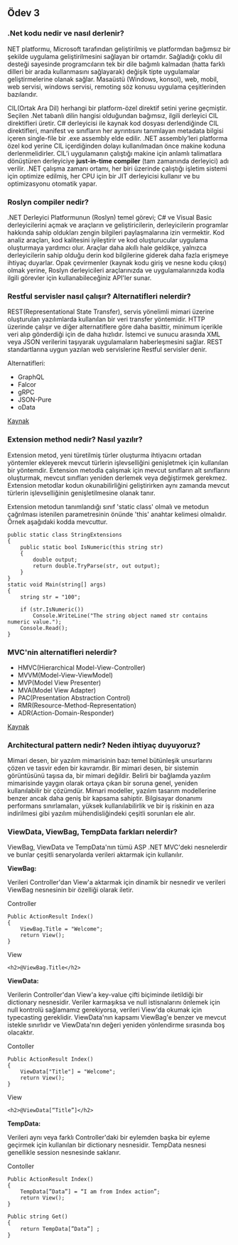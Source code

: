 ## **Ödev 3**
### **.Net kodu nedir ve nasıl derlenir?**
NET platformu, Microsoft tarafından geliştirilmiş ve platformdan bağımsız bir şekilde
uygulama geliştirilmesini sağlayan bir ortamdır. Sağladığı çoklu dil desteği sayesinde
programcıların tek bir dile bağımlı kalmadan (hatta farklı dilleri bir arada kullanmasını
sağlayarak) değişik tipte uygulamalar geliştirmelerine olanak sağlar. Masaüstü (Windows, konsol), web, mobil, web servisi, windows servisi, remoting söz konusu uygulama
çeşitlerinden bazılarıdır.

CIL(Ortak Ara Dil) herhangi bir platform-özel direktif setini yerine geçmiştir. Seçilen .Net tabanlı dilin hangisi olduğundan bağımsız, ilgili derleyici CIL direktifleri üretir. C# derleyicisi ile kaynak kod dosyası derlendiğinde CIL direktifleri, manifest ve sınıfların her ayrıntısını tanımlayan metadata bilgisi içeren single-file bir .exe assembly elde edilir.  .NET assembly’leri platforma
özel kod yerine CIL içerdiğinden dolayı kullanılmadan önce makine koduna
derlenmelidirler. CIL’i uygulamanın çalıştığı makine için anlamlı talimatlara dönüştüren
derleyiciye **just-in-time compiler** (tam zamanında derleyici) adı verilir.  .NET çalışma zamanı ortamı, her biri üzerinde çalıştığı
işletim sistemi için optimize edilmiş, her CPU için bir JIT derleyicisi kullanır ve bu
optimizasyonu otomatik yapar.

### **Roslyn compiler nedir?**
.NET Derleyici Platformunun (Roslyn) temel görevi; C# ve Visual Basic derleyicilerini açmak ve araçların ve geliştiricilerin, derleyicilerin programlar hakkında sahip oldukları zengin bilgileri paylaşmalarına izin vermektir. Kod analiz araçları, kod kalitesini iyileştirir ve kod oluşturucular uygulama oluşturmaya yardımcı olur. Araçlar daha akıllı hale geldikçe, yalnızca derleyicilerin sahip olduğu derin kod bilgilerine giderek daha fazla erişmeye ihtiyaç duyarlar. Opak çevirmenler (kaynak kodu giriş ve nesne kodu çıkışı) olmak yerine, Roslyn derleyicileri araçlarınızda ve uygulamalarınızda kodla ilgili görevler için kullanabileceğiniz API'ler sunar.

### **Restful servisler nasıl çalışır? Alternatifleri nelerdir?**
REST(Representational State Transfer), servis yönelimli mimari üzerine oluşturulan yazılımlarda kullanılan bir veri transfer yöntemidir. HTTP üzerinde çalışır ve diğer alternatiflere göre daha basittir, minimum içerikle veri alıp gönderdiği için de daha hızlıdır. İstemci ve sunucu arasında XML veya JSON verilerini taşıyarak uygulamaların haberleşmesini sağlar. REST standartlarına uygun yazılan web servislerine Restful servisler denir.

Alternatifleri:
- GraphQL
- Falcor
- gRPC
- JSON-Pure
- oData

[Kaynak](https://leapgraph.com/rest-api-alternatives)

### **Extension method nedir? Nasıl yazılır?**
Extension metod, yeni türetilmiş türler oluşturma ihtiyacını ortadan yöntemler ekleyerek mevcut türlerin işlevselliğini genişletmek için kullanılan bir yöntemdir. Extension metodla çalışmak için mevcut sınıfların alt sınıflarını oluşturmak, mevcut sınıfları yeniden derlemek veya değiştirmek gerekmez. Extension metodlar kodun okunabilirliğini geliştirirken aynı zamanda mevcut türlerin işlevselliğinin genişletilmesine olanak tanır.

Extension metodun tanımlandığı sınıf 'static class' olmalı ve metodun çağrılması istenilen parametresinin önünde 'this' anahtar kelimesi olmalıdır. Örnek aşağıdaki kodda mevcuttur.

```
public static class StringExtensions
{
    public static bool IsNumeric(this string str)
    {
        double output;
        return double.TryParse(str, out output);
    }
}
static void Main(string[] args)
{
    string str = "100";

    if (str.IsNumeric())
        Console.WriteLine("The string object named str contains numeric value.");
    Console.Read();
}
```
### **MVC'nin alternatifleri nelerdir?**
- HMVC(Hierarchical Model-View-Controller)
- MVVM(Model-View-ViewModel)
- MVP(Model View Presenter)
- MVA(Model View Adapter)
- PAC(Presentation Abstraction Control)
- RMR(Resource-Method-Representation)
- ADR(Action-Domain-Responder)

[Kaynak](https://blog.ircmaxell.com/2014/11/alternatives-to-mvc.html)

### **Architectural pattern nedir? Neden ihtiyaç duyuyoruz?**
Mimari desen, bir yazılım mimarisinin bazı temel bütünleşik unsurlarını çözen ve tasvir eden bir kavramdır. Bir mimari desen, bir sistemin görüntüsünü taşısa da, bir mimari değildir. Belirli bir bağlamda yazılım mimarisinde yaygın olarak ortaya çıkan bir soruna genel, yeniden kullanılabilir bir çözümdür. Mimari modeller, yazılım tasarım modellerine benzer ancak daha geniş bir kapsama sahiptir. Bilgisayar donanımı performans sınırlamaları, yüksek kullanılabilirlik ve bir iş riskinin en aza indirilmesi gibi yazılım mühendisliğindeki çeşitli sorunları ele alır.

### **ViewData, ViewBag, TempData farkları nelerdir?**
ViewBag, ViewData ve TempData'nın tümü ASP .NET MVC'deki nesnelerdir ve bunlar çeşitli senaryolarda verileri aktarmak için kullanılır.

**ViewBag:**

Verileri Controller'dan View'a aktarmak için dinamik bir nesnedir ve verileri ViewBag nesnesinin bir özelliği olarak iletir.

Controller
```
Public ActionResult Index()  
{  
    ViewBag.Title = "Welcome";  
    return View();  
}  
```
View
```
<h2>@ViewBag.Title</h2> 
```
**ViewData:**

Verilerin Controller'dan View'a key-value çifti biçiminde iletildiği bir dictionary nesnesidir. Veriler karmaşıksa ve null istisnalarını önlemek için null kontrolü sağlamamız gerekiyorsa, verileri View'da okumak için typecasting gereklidir. ViewData'nın kapsamı ViewBag'e benzer ve mevcut istekle sınırlıdır ve ViewData'nın değeri yeniden yönlendirme sırasında boş olacaktır.

Contoller
```
Public ActionResult Index()  
{  
    ViewData["Title"] = "Welcome";  
    return View();  
}  
```
View
```
<h2>@ViewData[“Title”]</h2> 
```
**TempData:**

Verileri aynı veya farklı Controller'daki bir eylemden başka bir eyleme geçirmek için kullanılan bir dictionary nesnesidir. TempData nesnesi genellikle session nesnesinde saklanır.

Contoller
```
Public ActionResult Index()  
{  
    TempData[”Data”] = “I am from Index action”;  
    return View();  
}  

Public string Get()  
{  
    return TempData[”Data”] ;  
}  
```